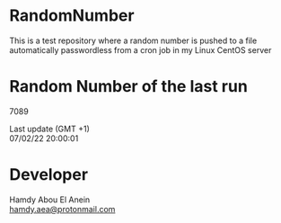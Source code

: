 # RandomNumber    
This is a test repository where a random number is pushed to a file automatically passwordless from a cron job in my Linux CentOS server    
# Random Number of the last run   
7089
      
Last update (GMT +1)    
07/02/22 20:00:01
# Developer    
Hamdy Abou El Anein   
hamdy.aea@protonmail.com
